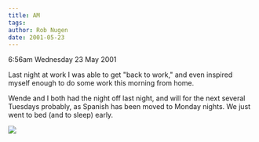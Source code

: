```yaml
---
title: AM
tags: 
author: Rob Nugen
date: 2001-05-23
---
```


<p class=date>6:56am Wednesday 23 May 2001</p>

<p>Last night at work I was able to get "back to
work," and even inspired myself enough to do some work
this morning from home.</p>

<p>Wende and I both had the night off last night, and
will for the next several Tuesdays probably, as
Spanish has been moved to Monday nights.  We just went
to bed (and to sleep) early.</p>

<p><img src="/images/rob/wL-ROB.gif"/></p>
